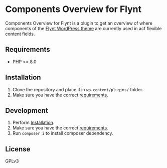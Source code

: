 # Components Overview for Flynt

Components Overview for Flynt is a plugin to get an overview of where components of the [Flynt WordPress theme](https://github.com/flyntwp/flynt) are currently used in acf flexible content fields.

## Requirements

- PHP >= 8.0

## Installation

1. Clone the repository and place it in `wp-content/plugins/` folder.
2. Make sure you have the correct [requirements](#requirements).

## Development

1. Perform [Installation](#installation).
2. Make sure you have the correct [requirements](#requirements).
3. Run `composer i` to install composer dependency.

## License

GPLv3
